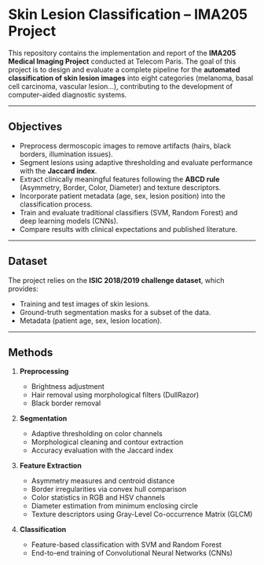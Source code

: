 # Skin Lesion Classification – IMA205 Project

This repository contains the implementation and report of the **IMA205 Medical Imaging Project** conducted at Telecom Paris. The goal of this project is to design and evaluate a complete pipeline for the **automated classification of skin lesion images** into eight categories (melanoma, basal cell carcinoma, vascular lesion...), contributing to the development of computer-aided diagnostic systems.

---

## Objectives

- Preprocess dermoscopic images to remove artifacts (hairs, black borders, illumination issues).  
- Segment lesions using adaptive thresholding and evaluate performance with the **Jaccard index**.  
- Extract clinically meaningful features following the **ABCD rule** (Asymmetry, Border, Color, Diameter) and texture descriptors.  
- Incorporate patient metadata (age, sex, lesion position) into the classification process.  
- Train and evaluate traditional classifiers (SVM, Random Forest) and deep learning models (CNNs).  
- Compare results with clinical expectations and published literature.  

---

## Dataset

The project relies on the **ISIC 2018/2019 challenge dataset**, which provides:  
- Training and test images of skin lesions.  
- Ground-truth segmentation masks for a subset of the data.  
- Metadata (patient age, sex, lesion location).  

---

## Methods

1. **Preprocessing**  
   - Brightness adjustment  
   - Hair removal using morphological filters (DullRazor)  
   - Black border removal  

2. **Segmentation**  
   - Adaptive thresholding on color channels  
   - Morphological cleaning and contour extraction  
   - Accuracy evaluation with the Jaccard index  

3. **Feature Extraction**  
   - Asymmetry measures and centroid distance  
   - Border irregularities via convex hull comparison  
   - Color statistics in RGB and HSV channels  
   - Diameter estimation from minimum enclosing circle  
   - Texture descriptors using Gray-Level Co-occurrence Matrix (GLCM)  

4. **Classification**  
   - Feature-based classification with SVM and Random Forest  
   - End-to-end training of Convolutional Neural Networks (CNNs)  


